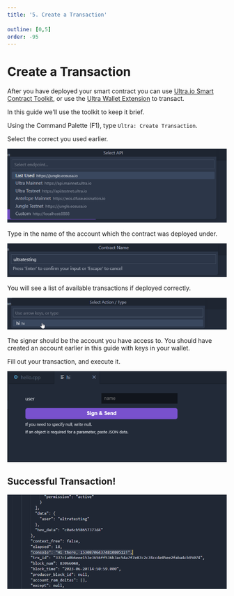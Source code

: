 ```yaml
---
title: '5. Create a Transaction'

outline: [0,5]
order: -95
---
```


# Create a Transaction

After you have deployed your smart contract you can use [Ultra.io Smart Contract Toolkit](https://marketplace.visualstudio.com/items?itemName=ultraio.ultra-cpp), or use the [Ultra Wallet Extension](../../products/ultra-wallet/index.md) to transact.

In this guide we'll use the toolkit to keep it brief.

Using the Command Palette (F1), type `Ultra: Create Transaction`.

Select the correct you used earlier.

![](./images/select-network.png)

Type in the name of the account which the contract was deployed under.

![](./images/type-contract-name.png)

You will see a list of available transactions if deployed correctly.

![](./images/select-available-action.png)

The signer should be the account you have access to. You should have created an account earlier in this guide with keys in your wallet.

Fill out your transaction, and execute it.

![](./images/fillout-form.png)

## Successful Transaction!

![](./images/successful-transaction.png)
